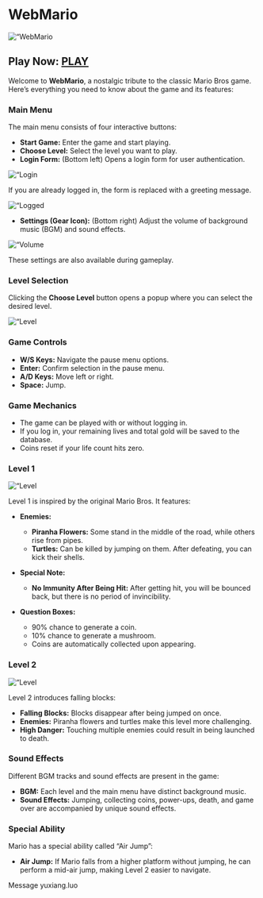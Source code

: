 # WebMario

<p align=“center”>
  <img src=“https://i.imgur.com/6yiId9s.png” alt=“WebMario Welcome Menu”>
</p>

## Play Now: [PLAY](https://web-mario-47dc5.web.app/)

Welcome to **WebMario**, a nostalgic tribute to the classic Mario Bros game. Here’s everything you need to know about the game and its features:

### Main Menu

The main menu consists of four interactive buttons:

- **Start Game:** Enter the game and start playing.
- **Choose Level:** Select the level you want to play.
- **Login Form:** (Bottom left) Opens a login form for user authentication.

<p align=“center”>
  <img src=“https://i.imgur.com/KvMJuSq.png” alt=“Login Form”>
</p>

  If you are already logged in, the form is replaced with a greeting message.

<p align=“center”>
  <img src=“https://i.imgur.com/Mc8PmgW.png” alt=“Logged In Greeting”>
</p>

- **Settings (Gear Icon):** (Bottom right) Adjust the volume of background music (BGM) and sound effects.

<p align=“center”>
  <img src=“https://i.imgur.com/rhAlpC2.png” alt=“Volume Settings”>
</p>

  These settings are also available during gameplay.

### Level Selection

Clicking the **Choose Level** button opens a popup where you can select the desired level.

<p align=“center”>
  <img src=“https://i.imgur.com/jMfUifx.png” alt=“Level Selection Popup”>
</p>

### Game Controls

- **W/S Keys:** Navigate the pause menu options.
- **Enter:** Confirm selection in the pause menu.
- **A/D Keys:** Move left or right.
- **Space:** Jump.

### Game Mechanics

- The game can be played with or without logging in.
- If you log in, your remaining lives and total gold will be saved to the database.
- Coins reset if your life count hits zero.

### Level 1

<p align=“center”>
  <img src=“https://i.imgur.com/Pbz9ONC.png” alt=“Level 1">
</p>

Level 1 is inspired by the original Mario Bros. It features:

- **Enemies:**
  - **Piranha Flowers:** Some stand in the middle of the road, while others rise from pipes.
  - **Turtles:** Can be killed by jumping on them. After defeating, you can kick their shells.

- **Special Note:**
  - **No Immunity After Being Hit:** After getting hit, you will be bounced back, but there is no period of invincibility.

- **Question Boxes:**
  - 90% chance to generate a coin.
  - 10% chance to generate a mushroom.
  - Coins are automatically collected upon appearing.

### Level 2

<p align=“center”>
  <img src=“https://i.imgur.com/vIaiMZb.png” alt=“Level 2”>
</p>

Level 2 introduces falling blocks:

- **Falling Blocks:** Blocks disappear after being jumped on once.
- **Enemies:** Piranha flowers and turtles make this level more challenging.
- **High Danger:** Touching multiple enemies could result in being launched to death.

### Sound Effects

Different BGM tracks and sound effects are present in the game:

- **BGM:** Each level and the main menu have distinct background music.
- **Sound Effects:** Jumping, collecting coins, power-ups, death, and game over are accompanied by unique sound effects.

### Special Ability

Mario has a special ability called “Air Jump”:

- **Air Jump:** If Mario falls from a higher platform without jumping, he can perform a mid-air jump, making Level 2 easier to navigate.


Message yuxiang.luo









